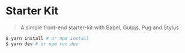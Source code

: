# Starter Kit

> A simple front-end starter-kit with Babel, Gulpjs, Pug and Stylus

```bash
$ yarn install # or npm install
$ yarn dev # or npm run dev
```
